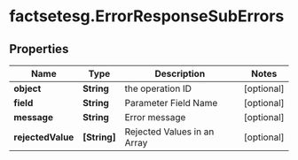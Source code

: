 # factsetesg.ErrorResponseSubErrors

## Properties

Name | Type | Description | Notes
------------ | ------------- | ------------- | -------------
**object** | **String** | the operation ID | [optional] 
**field** | **String** | Parameter Field Name | [optional] 
**message** | **String** | Error message | [optional] 
**rejectedValue** | **[String]** | Rejected Values in an Array | [optional] 



